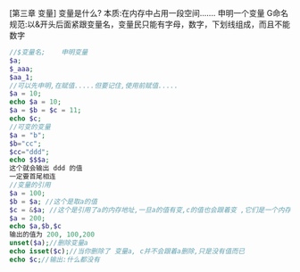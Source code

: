 [第三章 变量]
变量是什么?
本质:在内存中占用一段空间.......
申明一个变量
G命名规范:以&开头后面紧跟变量名，变量民只能有字母，数字，下划线组成，而且不能数字
```PHP
//$变量名;    申明变量
$a;
$_aaa;
$aa_1;
//可以先申明,在赋值.....但要记住,使用前赋值.....
$a = 10;
echo $a = 10;
$a = $b = $c = 11;
echo $c;
//可变的变量
$a = "b";
$b="cc";
$cc="ddd";
echo $$$a;
这个就会输出 ddd 的值
一定要首尾相连
//变量的引用
$a = 100;
$b = $a; //这个是取a的值
$c = &$a; //这个是引用了a的内存地址,一旦a的值有变,c的值也会跟着变 ,它们是一个内存地址有多个变量名。
$a = 200;
echo $a,$b,$c
输出的值为 200, 100,200
unset($a);//删除变量a
echo isset($c);//当你删除了 变量a, c并不会跟着a删除,只是没有值而已
echo $c;//输出:什么都没有
```





